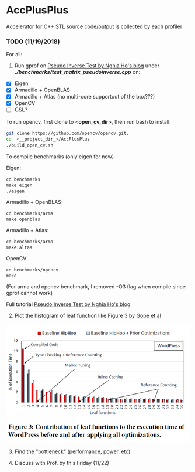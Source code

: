 # AccPlusPlus
Accelerator for C++ STL
source code/output is collected by each profiler 
### TODO (11/19/2018)
For all: 
1. Run gprof on <a href="http://nghiaho.com/?p=1726" target="_blank">Pseudo Inverse Test by Nghia Ho's blog</a> under **_./benchmarks/test_matrix_pseudoinverse.cpp_** on:

- [x] Eigen
- [x] Armadillo + OpenBLAS
- [x] Armadillo + Atlas (no multi-core supportout of the box???)
- [x] OpenCV
- [ ] GSL?

To run opencv, first clone to <__open_cv_dir__>, then run bash to install: 
```bash
git clone https://github.com/opencv/opencv.git. 
cd  <__project_dir_>/AccPlusPlus
./build_open_cv.sh
```

To compile benchmarks  ~~(only eigen for now)~~

Eigen:
```
cd benchmarks
make eigen
./eigen
```

Armadillo + OpenBLAS:
```
cd benchmarks/arma
make openblas
```

Armadillo + Atlas:
```
cd benchmarks/arma
make altas
```

OpenCV
```
cd benchmarks/opencv
make
```

(For arma and opencv benchmark, I removed -O3 flag when compile since gprof cannot work)

Full tutorial <a href="https://docs.opencv.org/master/d7/d9f/tutorial_linux_install.html" target="_blank">Pseudo Inverse Test by Nghia Ho's blog</a>  

2. Plot the histogram of leaf function like Figure 3 by [Gope et al](http://pharm.ece.wisc.edu/papers/isca17_dgope.pdf) 

![alt text](./ref/figure_leaf_function.PNG "Logo Title Text 1")

3. Find the "bottleneck" (performance, power, etc)

4. Discuss with Prof. by this Friday (11/22)

